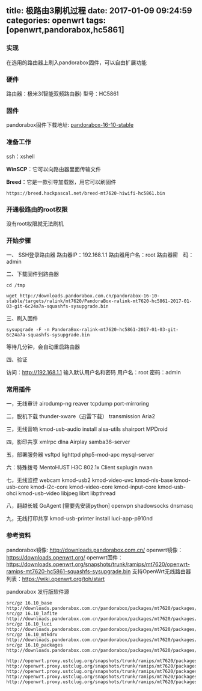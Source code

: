 
title: 极路由3刷机过程
date: 2017-01-09 09:24:59
categories: openwrt
tags: [openwrt,pandorabox,hc5861]
---

### 实现
在选用的路由器上刷入pandorabox固件，可以自由扩展功能

### 硬件

路由器：极米3(智能双频路由器)
型号：HC5861

### 固件

pandorabox固件下载地址:
[pandorabox-16-10-stable](http://downloads.pandorabox.com.cn/pandorabox-16-10-stable/targets/ralink/mt7620/PandoraBox-ralink-mt7620-hc5861-2017-01-03-git-6c24a7a-squashfs-sysupgrade.bin)


### 准备工作

ssh：xshell

**WinSCP**：它可以向路由器里面传输文件

**Breed**：它是一款引导加载器，用它可以刷固件
```
https://breed.hackpascal.net/breed-mt7620-hiwifi-hc5861.bin
```

### 开通极路由的root权限
没有root权限就无法刷机

### 开始步骤

<!-- more -->

一、 SSH登录路由器
路由器IP：192.168.1.1
路由器用户名：root
路由器密　码：admin

二、下载固件到路由器
```
cd /tmp
```
```
wget http://downloads.pandorabox.com.cn/pandorabox-16-10-stable/targets/ralink/mt7620/PandoraBox-ralink-mt7620-hc5861-2017-01-03-git-6c24a7a-squashfs-sysupgrade.bin
```

三、刷入固件
```
sysupgrade -F -n PandoraBox-ralink-mt7620-hc5861-2017-01-03-git-6c24a7a-squashfs-sysupgrade.bin
```

等待几分钟，会自动重启路由器

四、验证

访问：http://192.168.1.1
输入默认用户名和密码
用户名：root
密码：admin


### 常用插件

一，无线审计 
airodump-ng 
reaver 
tcpdump
port-mirroring


二，脱机下载
thunder-xware（迅雷下载）
transmission
Aria2

三，无线音响
kmod-usb-audio
install alsa-utils
shairport
MPDroid

四，影印共享
xmlrpc
dlna
Airplay
samba36-server

五，部署服务器
vsftpd
lighttpd
php5-mod-apc
mysql-server

六：特殊拨号
MentoHUST
H3C 802.1x Client
sxplugin
nwan

七，无线监控
webcam
kmod-uѕb2
kmod-video-uvc
kmod-nlѕ-base
kmod-usb-core
kmod-i2c-core
kmod-video-core
kmod-input-core
kmod-usb-ohci 
kmod-usb-video
libjpeg 
librt
libpthread

八，翻越长城
GoAgent [需要先安装python] 
openvpn
shadowsocks
dnsmasq

九，无线打印共享
kmod-usb-printer
install luci-app-p910nd


### 参考资料
pandorabox镜像: http://downloads.pandorabox.com.cn/
openwrt镜像：https://downloads.openwrt.org/
openwrt固件：https://downloads.openwrt.org/snapshots/trunk/ramips/mt7620/openwrt-ramips-mt7620-hc5861-squashfs-sysupgrade.bin
支持OpenWrt无线路由器列表：https://wiki.openwrt.org/toh/start


pandorabox 发行版软件源
```
src/gz 16.10_base http://downloads.pandorabox.com.cn/pandorabox/packages/mt7620/packages/base
src/gz 16.10_lafite http://downloads.pandorabox.com.cn/pandorabox/packages/mt7620/packages/lafite
src/gz 16.10_luci http://downloads.pandorabox.com.cn/pandorabox/packages/mt7620/packages/luci
src/gz 16.10_mtkdrv http://downloads.pandorabox.com.cn/pandorabox/packages/mt7620/packages/mtkdrv
src/gz 16.10_packages http://downloads.pandorabox.com.cn/pandorabox/packages/mt7620/packages/packages
```

```
http://openwrt.proxy.ustclug.org/snapshots/trunk/ramips/mt7620/packages/base
http://openwrt.proxy.ustclug.org/snapshots/trunk/ramips/mt7620/packages/lafite
http://openwrt.proxy.ustclug.org/snapshots/trunk/ramips/mt7620/packages/luci
http://openwrt.proxy.ustclug.org/snapshots/trunk/ramips/mt7620/packages/mtkdrv
http://openwrt.proxy.ustclug.org/snapshots/trunk/ramips/mt7620/packages/packages
```

